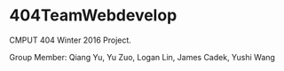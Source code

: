 # 404TeamWebdevelop

CMPUT 404 Winter 2016 Project.

Group Member: Qiang Yu, Yu Zuo, Logan Lin, James Cadek, Yushi Wang
